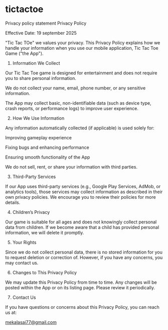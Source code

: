 # tictactoe
Privacy policy statement
Privacy Policy

Effective Date: 19 september 2025

"Tic Tac TOe" we values your privacy. This Privacy Policy explains how we handle your information when you use our mobile application, Tic Tac Toe Game ("the App").

1. Information We Collect

Our Tic Tac Toe game is designed for entertainment and does not require you to share personal information.

We do not collect your name, email, phone number, or any sensitive information.

The App may collect basic, non-identifiable data (such as device type, crash reports, or performance logs) to improve user experience.

2. How We Use Information

Any information automatically collected (if applicable) is used solely for:

Improving gameplay experience

Fixing bugs and enhancing performance

Ensuring smooth functionality of the App

We do not sell, rent, or share your information with third parties.

3. Third-Party Services

If our App uses third-party services (e.g., Google Play Services, AdMob, or analytics tools), those services may collect information as described in their own privacy policies. We encourage you to review their policies for more details.

4. Children’s Privacy

Our game is suitable for all ages and does not knowingly collect personal data from children. If we become aware that a child has provided personal information, we will delete it promptly.

5. Your Rights

Since we do not collect personal data, there is no stored information for you to request deletion or correction of. However, if you have any concerns, you may contact us.

6. Changes to This Privacy Policy

We may update this Privacy Policy from time to time. Any changes will be posted within the App or on its listing page. Please review it periodically.

7. Contact Us

If you have questions or concerns about this Privacy Policy, you can reach us at:

mekalasai77@gmail.com
